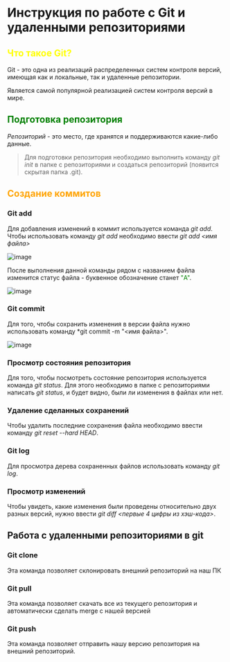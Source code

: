 # Инструкция по работе с Git и удаленными репозиториями

## <span style='color: yellow;'>Что такое Git?</span>
Git - это одна из реализаций распределенных систем контроля версий, имеющая как и локальные, так и удаленные репозитории.

Является самой популярной реализацией систем контроля версий в мире.
## <span style='color: green;'>Подготовка репозитория</span>
*Репозиторий* - это место, где хранятся и поддерживаются какие-либо данные.

>Для подготовки репозитория необходимо выполнить команду *git init* в папке с репозиториями и создаться репозиторий (появится скрытая папка .git).

## <span style='color: orange;'>Создание коммитов</span> 

### **Git add**
Для добавления изменений в коммит используется команда *git add*. Чтобы использовать команду *git add* необходимо ввести *git add <имя файла>*

![image](./picture_term.JPG)

После выполнения данной команды рядом с названием файла изменится статус файла - буквенное обозначение станет  <span style='color: green;'>"A"</span>.

![image](./picture_alf.png)

### **Git commit**
Для того, чтобы сохранить изменения в версии файла нужно использовать команду *git commit -m "<имя файла>".

![image](./git_commit.JPG)
  
### **Просмотр состояния репозитория**
Для того, чтобы посмотреть состояние репозитория используется команда *git status*. Для этого необходимо в папке с репозиториями написать *git status*, и будет видно, были ли изменения в файлах или нет.

### **Удаление сделанных сохранений**
Чтобы удалить последние сохранения файла необходимо ввести команду *git reset --hard HEAD*.

### **Git log**
Для просмотра дерева сохраненных файлов использовать команду *git log*.

### Просмотр изменений
Чтобы увидеть, какие изменения были проведены относительно двух разных версий, нужно ввести *git diff <первые 4 цифры из хэш-кода>*. 

## **Работа с удаленными репозиториями в git**

### **Git clone**

Эта команда позволяет склонировать внешний репозиторий на наш ПК

### **Git pull**

Эта команда позволяет скачать все из текущего репозитория и автоматически сделать merge с нашей версией

### **Git push**

Эта команда позволяет отправить нашу версию репозитория на внешний репозиторий.